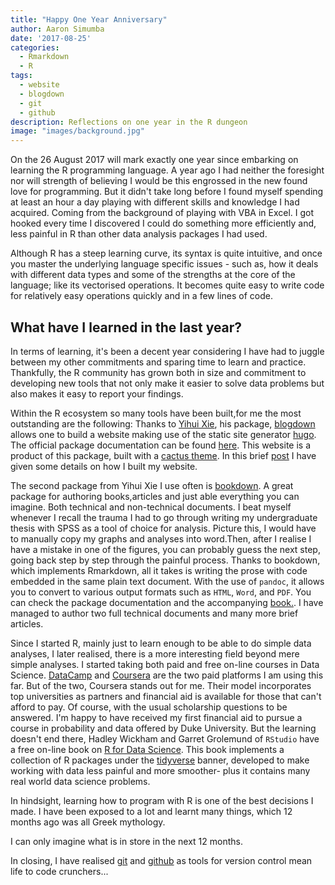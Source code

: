 ```yaml
---
title: "Happy One Year Anniversary"
author: Aaron Simumba
date: '2017-08-25'
categories:
  - Rmarkdown
  - R
tags:
  - website
  - blogdown
  - git
  - github
description: Reflections on one year in the R dungeon
image: "images/background.jpg"
---
```


On the 26 August 2017 will mark exactly one year since embarking on learning the R programming language. A year ago I had neither the foresight nor will strength of believing I would be this engrossed in the new found love for programming. But it didn't take long before I found myself spending at least an hour a day playing with different skills and knowledge I had acquired. Coming from the background of playing with VBA in Excel. I got hooked every time I discovered I could do something more efficiently and, less painful in R than other data analysis packages I had used.

Although R has a steep learning curve, its syntax is quite intuitive, and once you master the underlying language specific issues - such as, how it deals with different data types and some of the strengths at the core of the language; like its vectorised operations. It becomes quite easy to write code for relatively easy operations quickly and in a few lines of code.

## What have I learned in the last year?
In terms of learning, it's been a decent year considering I have had to juggle between my other commitments and sparing time to learn and practice. Thankfully, the R community has grown both in size and commitment to developing new tools that not only make it easier to solve data problems but also makes it easy to report your findings.


Within the R ecosystem so many tools have been built,for me the most outstanding are the following:
Thanks to [Yihui Xie](https://yihui.name/en/), his package, [blogdown](https://github.com/rstudio/blogdown) allows one to build a website making use of the static site generator [hugo](https://gohugo.io/). The official package documentation can be found [here](https://bookdown.org/yihui/blogdown/). This website is a product of this package, built with a [cactus theme](https://themes.gohugo.io/hugo-universal-theme/). In this brief [post](https://asimumba.rbind.io/blog/2017-07-03-building-a-website-with-blogdown-and-hugo/) I have given some details on how I built my website.

The second package from Yihui Xie I use often is [bookdown](https://github.com/rstudio/bookdown). A great package for authoring books,articles and just able everything you can imagine. Both technical and non-technical documents. I beat myself whenever I recall the trauma I had to go through writing my undergraduate thesis with SPSS as a tool of choice for analysis. Picture this, I would have to manually copy my graphs and analyses into word.Then, after I realise I have a mistake in one of the figures, you can probably guess the next step, going back step by step through the painful process. Thanks to bookdown, which implements Rmarkdown, all it takes is writing the prose with code embedded in the same plain text document. With the use of `pandoc`, it allows you  to convert to various output formats such as `HTML`, `Word`, and `PDF`. You can check the package documentation and the accompanying [book.](https://bookdown.org/yihui/bookdown/). I have managed to author two full technical documents and many more brief articles.

Since I started R, mainly just to learn enough to be able to do simple data analyses, I later realised, there is a more interesting field beyond mere simple analyses. I started taking both paid and free on-line courses in Data Science. [DataCamp](https://www.datacamp.com/) and [Coursera](https://www.coursera.com/) are the two paid platforms I am using this far. But of the two, Coursera stands out for me. Their model incorporates top universities as partners and financial aid is available for those that can't afford to pay. Of course, with the usual scholarship questions to be answered. I'm happy to have received my first financial aid to pursue a course in probability and data offered by Duke University. But the learning doesn't end there, Hadley Wickham and Garret Grolemund of `RStudio` have a free on-line book on [R for Data Science](http://r4ds.had.co.nz/). This book implements a collection of R packages under the [tidyverse](http://tidyverse.org/) banner, developed to make working with data less painful and more smoother- plus it contains many real world data science problems.

In hindsight, learning how to program with R is one of the best decisions I made. I have been exposed to a lot and learnt many things, which 12 months ago was all Greek mythology.

I can only imagine what is in store in the next 12 months. 


In closing, I have realised [git](https://git-scm.com/) and [github](https://github.com/) as tools for version control mean life to code crunchers...

